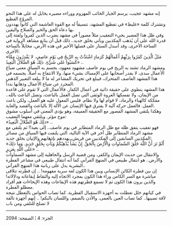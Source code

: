 ------------------------------------------------------------------------

إنه مشهد عجيب، يرسم الجبار الخائب المهزوم ووراءه مصيره يخايل له على هذا
النحو المروّع الفظيع.  
وتشترك كلمة «غليظ» في تفظيع المشهد، تنسيقاً له مع القوة الغاشمة التي
كانوا يهددون بها دعاة الحق والخير والصلاح واليقين.  
وفي ظل هذا المصير يجيء التعقيب مثلاً مصوراً في مشهد يضرب الذين كفروا ولفتة
إلى قدرة الله على أن يُذهب المكذبين ويأتي بخلق جديد.. ذلك قبل أن يتابع
مشاهد الرواية في الساحة الأخرى، وقد أسدل الستار على فصلها الأخير في هذه
الأرض، مخايلاً بالساحة الأخرى:  
«مَثَلُ الَّذِينَ كَفَرُوا بِرَبِّهِمْ أَعْمالُهُمْ كَرَمادٍ اشْتَدَّتْ بِهِ الرِّيحُ فِي يَوْمٍ عاصِفٍ. لا
يَقْدِرُونَ مِمَّا كَسَبُوا عَلى شَيْءٍ. ذلِكَ هُوَ الضَّلالُ الْبَعِيدُ» ..  
ومشهد الرماد تشتد به الريح في يوم عاصف مشهود معهود، يجسم به السياق معنى
ضياع الأعمال سدى، لا يقدر أصحابها على الإمساك بشيء منها، ولا الانتفاع به
أصلاً. يجسمه في هذا المشهد العاصف المتحرك، فيبلغ في تحريك المشاعر له ما
لا يبلغه التعبير الذهني المجرد عن ضياع الأعمال وذهابها بدداً.  
هذا المشهد ينطوي على حقيقة ذاتية في أعمال الكفار. فالأعمال التي لا تقوم
على قاعدة من الإيمان، ولا تمسكها العروة الوثقى التي تصل العمل بالباعث،
وتصل الباعث بالله.. مفككة كالهباء والرماد، لا قوام لها ولا نظام. فليس
المعول عليه هو العمل، ولكن باعث العمل. فالعمل حركة آلية لا يفترق فيها
الإنسان عن الآلة إلا بالباعث والقصد والغاية.  
وهكذا يلتقي المشهد المصور مع الحقيقة العميقة، وهو يؤدي المعنى في أسلوب
مشوق موح مؤثر. ويلتقي معهما التعقيب:  
«ذلِكَ هُوَ الضَّلالُ الْبَعِيدُ» ..  
فهو تعقيب يتفق ظله مع ظل الرماد المتطاير في يوم عاصف.. إلى بعيد!! ثم
يلتقي مع مشهد الرماد المتطاير ظل آخر في الآية التالية، التي يلتفت فيها
السياق من مصائر المكذبين السابقين إلى المكذبين من قريش، يهددهم بإذهابهم
والإتيان بخلق جديد:  
«أَلَمْ تَرَ أَنَّ اللَّهَ خَلَقَ السَّماواتِ وَالْأَرْضَ بِالْحَقِّ. إِنْ يَشَأْ يُذْهِبْكُمْ وَيَأْتِ بِخَلْقٍ جَدِيدٍ.
وَما ذلِكَ عَلَى اللَّهِ بِعَزِيزٍ» ..  
والانتقال من حديث الإيمان والكفر، ومن قضية الرسل والجاهلية إلى مشهد
السماوات والأرض.. هو انتقال طبيعي في المنهج القرآني كما أنه انتقال طبيعي
في مشاعر الفطرة البشرية يدل على ربانية هذا المنهج القرآني..  
إن بين فطرة الكائن الإنساني وبين هذا الكون لغة سرية مفهومة! .. إن فطرته
تتلاقى مباشرة مع السر الكامن وراء هذا الكون بمجرد الاتجاه إليه والتقاط
إيقاعاته ودلالاته! والذين يرون هذا الكون ثم لا تسمع فطرتهم هذه الإيقاعات
وهذه الإيحاءات هم أفراد معطلو الفطرة.  
في كيانهم خلل تعطلت به أجهزة الاستقبال الفطرية. كما تصاب الحواس بالتعطل
نتيجة لآفة تصيبها.. كما تصاب العين بالعمى، والأذن بالصمم، واللسان
بالبكم! .. إنهم أجهزة تالفة لا تصلح للتلقي ومن باب

------------------------------------------------------------------------

الجزء: 4 ¦ الصفحة: 2094
